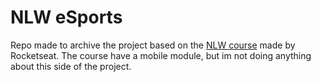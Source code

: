 # NLW eSports
Repo made to archive the project based on the [NLW course](app.rocketseat.com.br/event/nlw-09) made by Rocketseat.
The course have a mobile module, but im not doing anything about this side of the project.